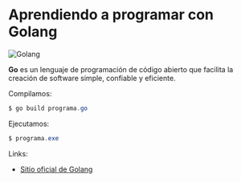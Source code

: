 # Aprendiendo a programar con Golang

![Golang](https://1.bp.blogspot.com/-B4c107RqXlk/XlE7-KY4ifI/AAAAAAAAB3A/iKIo1-QAiYkX8e2qulMV5xGu0MdrjPYRwCPcBGAYYCw/s1600/0_Nh9g_S_eXyjgFY6E.png)

**Go** es un lenguaje de programación de código abierto que facilita la creación de software simple, confiable y eficiente.


Compilamos:
```java
$ go build programa.go
```

Ejecutamos:
```java
$ programa.exe
```

Links:
* [Sitio oficial de Golang](https://golang.org/)
